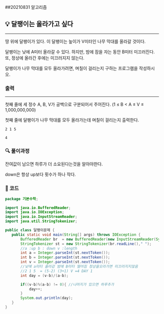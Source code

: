##20210831 알고리즘

## 💡 달팽이는 올라가고 싶다
---
땅 위에 달팽이가 있다. 이 달팽이는 높이가 V미터인 나무 막대를 올라갈 것이다.

달팽이는 낮에 A미터 올라갈 수 있다. 하지만, 밤에 잠을 자는 동안 B미터 미끄러진다. 또, 정상에 올라간 후에는 미끄러지지 않는다.

달팽이가 나무 막대를 모두 올라가려면, 며칠이 걸리는지 구하는 프로그램을 작성하시오.
### 출력
---
첫째 줄에 세 정수 A, B, V가 공백으로 구분되어서 주어진다. (1 ≤ B < A ≤ V ≤ 1,000,000,000)

첫째 줄에 달팽이가 나무 막대를 모두 올라가는데 며칠이 걸리는지 출력한다.
```
2 1 5
```
```
4
```
### 🔍 풀이과정
잔여값이 남으면 하루가 더 소요된다는것을 알아야한다.

down은 항상 up보다 횟수가 하나 작다.

 ###  👻 코드 

 ```java
package 기본수학;

import java.io.BufferedReader;
import java.io.IOException;
import java.io.InputStreamReader;
import java.util.StringTokenizer;

public class 달팽이문제 {
    public static void main(String[] args) throws IOException {
        BufferedReader br  = new BufferedReader(new InputStreamReader(System.in));
        StringTokenizer st = new StringTokenizer(br.readLine()," ");
        //a :up b : down v :length
        int a = Integer.parseInt(st.nextToken());
        int b = Integer.parseInt(st.nextToken());
        int v = Integer.parseInt(st.nextToken());
        //낮에 a미터 올라감 밤에 B미터 떨어짐 정상을오라가면 미끄러지지않음
        //2 1 5  = (5-2) (3+1) V =4 DAY 1
        int day = (v-b)/(a-b);

        if((v-b)%(a-b) != 0){ //나머지가 있으면 하루추가
            day++;
        }
        System.out.println(day);
    }
}

```

 
